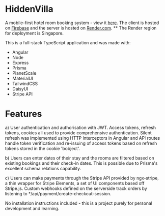 # HiddenVilla

A mobile-first hotel room booking system - view it [here](https://hidden-villa-1.web.app/). The client is hosted on [Firebase](https://firebase.google.com/) and the server is hosted on [Render.com](https://render.com/).
\*\* The Render region for deployment is Singapore.

This is a full-stack TypeScript application and was made with:

- Angular
- Node
- Express
- Prisma
- PlanetScale
- MaterialUI
- TailwindCSS
- DaisyUI
- Stripe API

# Features

a) User authentication and authorisation with JWT. Access tokens, refresh tokens, cookies all used to provide comprehensive authentication. Silent refresh was implemented using HTTP Interceptors in Angular and API routes handle token verification and re-issuing of access tokens based on refresh tokens stored in the cookie 'bobject'.

b) Users can enter dates of their stay and the rooms are filtered based on existing bookings and their check-in dates. This is possible due to Prisma's excellent schema relations capability.

c) Users can make payments through the Stripe API provided by ngx-stripe, a thin wrapper for Stripe Elements, a set of UI components based off Stripe.js. Custom webhooks defined on the serverside track orders by listening to \*/api/payment/create-checkout-session.

No installation instructions included - this is a project purely for personal development and learning.
